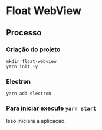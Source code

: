 # Float WebView

## Processo
### Criação do projeto
```
mkdir float-webview
yarn init -y
```

### Electron
```
yarn add electron
```

### Para iniciar execute `yarn start`

Isso iniciará a aplicação.
